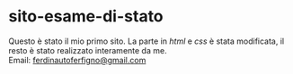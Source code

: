 # sito-esame-di-stato
Questo è stato il mio primo sito. La parte in <i>html</i> e <i>css</i> è stata modificata, il resto è stato realizzato interamente da me.
<br>Email: ferdinautoferfigno@gmail.com
